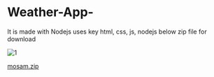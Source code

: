 # Weather-App-
It is made with Nodejs
uses key html, css, js, nodejs
below zip file for download

![1](https://user-images.githubusercontent.com/122365233/213142675-fa7fa3d1-861b-4553-b76e-e6c46f13ad2e.jpg)

[mosam.zip](https://github.com/vishalmw/Weather-App-/files/10444550/mosam.zip)
